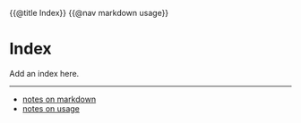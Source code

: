 {{@title Index}}
{{@nav markdown usage}}

# Index
Add an index here.

---

* [notes on markdown](/markdown)
* [notes on usage](/usage)
